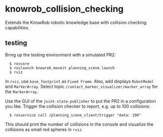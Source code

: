 # knowrob_collision_checking
Extends the KnowRob robotic knowledge base with collision checking capabilities.

## testing
Bring up the testing environment with a simulated PR2:
```
  $ roscore
  $ roslaunch knowrob_moveit planning_scene.launch
  $ rviz
```

In ```rviz```, use ```base_footprint``` as ```Fixed Frame```. Also, add displays ```RobotModel``` and ```MarkerArray```. Select topic ```/contact_marker_visualizer/marker_array``` for the ```MarkerArray```.

Use the GUI of the ```joint-state-publisher``` to put the PR2 in a configuration you like. Trigger the collision checker to report, e.g. up to 100 collisions:

```
  $ rosservice call /planning_scene_client/trigger "data: 100"
```

This should print the number of collisions in the console and visualize the collisions as small red spheres in ```rviz```.
